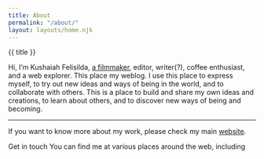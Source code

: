 ```yaml
---
title: About
permalink: "/about/"
layout: layouts/home.njk
---
```

{{ title }}


Hi, I’m Kushaiah Felisilda, [a filmmaker](https://krabf.com/), editor, writer(?), 
coffee enthusiast, and a web explorer. This place my weblog. I use this place to express myself, 
to try out new ideas and ways of being in the world, and to collaborate with others. This is a place to 
build and share my own ideas and creations, to learn about others, and to discover new ways of being and becoming.

<hr />

If you want to know more about my work, please check my main [website](https://krabf.com).


Get in touch
You can find me at various places around the web, including 